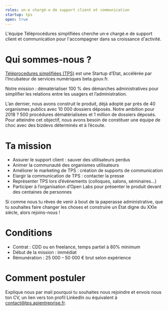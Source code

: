 ```yaml
---
roles: un·e chargé·e de support client et communication
startup: tps
open: true
---
```


L'équipe Téléprocédures simplifiées cherche un·e chargé.e de support client et communication pour l'accompagner dans sa croissance d'activité.

<!--more-->

# Qui sommes-nous ? 

[Téléprocedures simplifiées (TPS)](https://tps.apientreprise.fr/) est une Startup d’Etat, accélérée par l’Incubateur de services numériques beta.gouv.fr.

Notre mission : dématérialiser 100 % des démarches administratives pour simplifier les relations entre les usagers et l’administration.

L’an dernier, nous avons construit le produit, déjà adopté par près de 40 organismes publics avec 10 000 dossiers déposés. Notre ambition pour 2018 ? 500 procédures dématérialisées et 1 million de dossiers déposés. Pour atteindre cet objectif, nous avons besoin de constituer une équipe de choc avec des bizdevs déterminés et à l’écoute.

# Ta mission

* Assurer le support client : sauver des utilisateurs perdus
* Animer la communauté des organismes utilisateurs
* Améliorer le marketing de TPS : création de supports de communication
* Elargir la communication de TPS : contacter la presse
* Représenter TPS lors d’événements (colloques, salons, séminaires...)
* Participer à l’organisation d’Open Labs pour présenter le produit devant des centaines de personnes

Si comme nous tu rêves de venir à bout de la paperasse administrative, que tu souhaites faire changer les choses et construire un État digne du XXIe siècle, alors rejoins-nous !

# Conditions

* Contrat : CDD ou en freelance, temps partiel à 80% minimum
* Début de la mission : immédiat
* Rémunération : 25 000 – 50 000 € brut selon expérience

# Comment postuler

Explique nous par mail pourquoi tu souhaites nous rejoindre et envois nous ton CV, un lien vers ton profil LinkedIn ou équivalent à [contact@tps.apientreprise.fr](mailto:contact@tps.apientreprise.fr).
